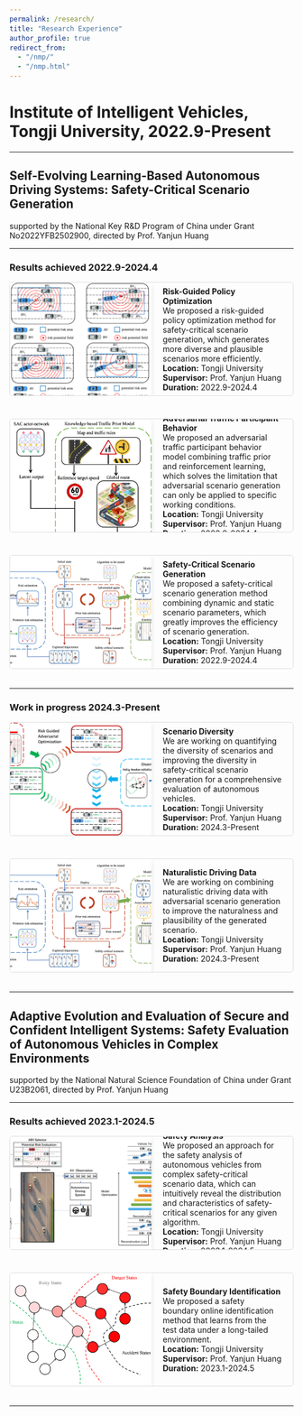 ```yaml
---
permalink: /research/
title: "Research Experience"
author_profile: true
redirect_from: 
  - "/nmp/"
  - "/nmp.html"
---
```


<style>
.research-grid {
  display: flex;
  flex-wrap: wrap;
  gap: 20px;
}

.research-item {
  display: flex;
  flex-direction: row;
  align-items: center;
  border: 1px solid #ddd;
  border-radius: 5px;
  overflow: hidden;
  width: 100%;
  text-decoration: none;
  color: inherit;
  margin-bottom: 20px;
  transition: transform 0.3s ease;
  height: 200px; /* 固定框的高度 */
}

.research-item:hover {
  transform: scale(1.05);
}

.research-image {
  width: 50%;
  height: 100%; /* 固定图片的高度 */
  object-fit: cover; /* 确保图片在框内保持合适的比例 */
  object-position: top; /* 确保图片从顶部开始显示 */
  box-shadow: 0 4px 8px rgba(0, 0, 0, 0.1); /* 添加阴影 */
}

.research-text {
  flex: 1;
  padding: 20px;
  width: 50%;
}

.research-item h4,
.research-item p,
.research-item a {
  text-decoration: none !important;
  margin: 0;
  color: inherit; /* 确保文字颜色一致 */
}

.research-item:hover h4,
.research-item:hover p,
.research-item:hover a {
  text-decoration: none !important;
}

a {
  text-decoration: none !important;
}
</style>

# Institute of Intelligent Vehicles, Tongji University, 2022.9-Present

---

## Self-Evolving Learning-Based Autonomous Driving Systems: Safety-Critical Scenario Generation
supported by the National Key R&D Program of China under Grant No2022YFB2502900, directed by Prof. Yanjun Huang

---

### Results achieved 2022.9-2024.4
<div class="research-grid">
  <a class="research-item" href="{{ site.url }}/research/self-evolving-learning/safety-critical-scenario-generation/risk-guided-policy-optimization/">
    <img src="/images/PriorRiskEstimationModel.png" alt="Risk-Guided Policy Optimization" class="research-image">
    <div class="research-text">
      <h4>Risk-Guided Policy Optimization</h4>
      <p>We proposed a risk-guided policy optimization method for safety-critical scenario generation, which generates more diverse and plausible scenarios more efficiently.</p>
      <p><strong>Location:</strong> Tongji University</p>
      <p><strong>Supervisor:</strong> Prof. Yanjun Huang</p>
      <p><strong>Duration:</strong> 2022.9-2024.4</p>
    </div>
  </a>
  
  <a class="research-item" href="{{ site.url }}/research/self-evolving-learning/safety-critical-scenario-generation/adversarial-traffic-participant-behavior/">
    <img src="/images/PriorTrafficModel_Framework.png" alt="Adversarial Traffic Participant Behavior" class="research-image">
    <div class="research-text">
      <h4>Adversarial Traffic Participant Behavior</h4>
      <p>We proposed an adversarial traffic participant behavior model combining traffic prior and reinforcement learning, which solves the limitation that adversarial scenario generation can only be applied to specific working conditions.</p>
      <p><strong>Location:</strong> Tongji University</p>
      <p><strong>Supervisor:</strong> Prof. Yanjun Huang</p>
      <p><strong>Duration:</strong> 2022.9-2024.4</p>
    </div>
  </a>

  <a class="research-item" href="{{ site.url }}/research/self-evolving-learning/safety-critical-scenario-generation/safety-critical-scenario-generation/">
    <img src="/images/paper1-framework.png" alt="Safety-Critical Scenario Generation" class="research-image">
    <div class="research-text">
      <h4>Safety-Critical Scenario Generation</h4>
      <p>We proposed a safety-critical scenario generation method combining dynamic and static scenario parameters, which greatly improves the efficiency of scenario generation.</p>
      <p><strong>Location:</strong> Tongji University</p>
      <p><strong>Supervisor:</strong> Prof. Yanjun Huang</p>
      <p><strong>Duration:</strong> 2022.9-2024.4</p>
    </div>
  </a>
</div>

---

### Work in progress 2024.3-Present
<div class="research-grid">
  <a class="research-item" href="{{ site.url }}/research/self-evolving-learning/safety-critical-scenario-generation/scenario-diversity/">
    <img src="/images/DiversityImprovement.png" alt="Scenario Diversity" class="research-image">
    <div class="research-text">
      <h4>Scenario Diversity</h4>
      <p>We are working on quantifying the diversity of scenarios and improving the diversity in safety-critical scenario generation for a comprehensive evaluation of autonomous vehicles.</p>
      <p><strong>Location:</strong> Tongji University</p>
      <p><strong>Supervisor:</strong> Prof. Yanjun Huang</p>
      <p><strong>Duration:</strong> 2024.3-Present</p>
    </div>
  </a>
  
  <a class="research-item" href="{{ site.url }}/research/self-evolving-learning/safety-critical-scenario-generation/naturalistic-driving-data/">
    <img src="/images/paper1-framework.png" alt="Naturalistic Driving Data" class="research-image">
    <div class="research-text">
      <h4>Naturalistic Driving Data</h4>
      <p>We are working on combining naturalistic driving data with adversarial scenario generation to improve the naturalness and plausibility of the generated scenario.</p>
      <p><strong>Location:</strong> Tongji University</p>
      <p><strong>Supervisor:</strong> Prof. Yanjun Huang</p>
      <p><strong>Duration:</strong> 2024.3-Present</p>
    </div>
  </a>
</div>

---

## Adaptive Evolution and Evaluation of Secure and Confident Intelligent Systems: Safety Evaluation of Autonomous Vehicles in Complex Environments
supported by the National Natural Science Foundation of China under Grant U23B2061, directed by Prof. Yanjun Huang

---

### Results achieved 2023.1-2024.5
<div class="research-grid">
  <a class="research-item" href="{{ site.url }}/research/adaptive-evolution/safety-evaluation/safety-analysis/">
    <img src="/images/paper4-framework.png" alt="Safety Analysis" class="research-image">
    <div class="research-text">
      <h4>Safety Analysis</h4>
      <p>We proposed an approach for the safety analysis of autonomous vehicles from complex safety-critical scenario data, which can intuitively reveal the distribution and characteristics of safety-critical scenarios for any given algorithm.</p>
      <p><strong>Location:</strong> Tongji University</p>
      <p><strong>Supervisor:</strong> Prof. Yanjun Huang</p>
      <p><strong>Duration:</strong> 2023.1-2024.5</p>
    </div>
  </a>
  
  <a class="research-item" href="{{ site.url }}/research/adaptive-evolution/safety-evaluation/safety-boundary-identification/">
    <img src="/images/SafetyBoundaryIndentification_Illustration.png" alt="Safety Boundary Identification" class="research-image">
    <div class="research-text">
      <h4>Safety Boundary Identification</h4>
      <p>We proposed a safety boundary online identification method that learns from the test data under a long-tailed environment.</p>
      <p><strong>Location:</strong> Tongji University</p>
      <p><strong>Supervisor:</strong> Prof. Yanjun Huang</p>
      <p><strong>Duration:</strong> 2023.1-2024.5</p>
    </div>
  </a>
</div>

---
